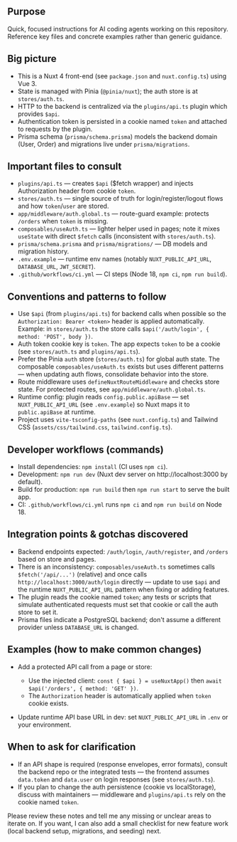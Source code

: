 ## Purpose

Quick, focused instructions for AI coding agents working on this repository.
Reference key files and concrete examples rather than generic guidance.

## Big picture

- This is a Nuxt 4 front-end (see `package.json` and `nuxt.config.ts`) using Vue 3.
- State is managed with Pinia (`@pinia/nuxt`); the auth store is at `stores/auth.ts`.
- HTTP to the backend is centralized via the `plugins/api.ts` plugin which provides `$api`.
- Authentication token is persisted in a cookie named `token` and attached to requests by the plugin.
- Prisma schema (`prisma/schema.prisma`) models the backend domain (User, Order) and migrations live under `prisma/migrations`.

## Important files to consult

- `plugins/api.ts` — creates `$api` ($fetch wrapper) and injects Authorization header from cookie `token`.
- `stores/auth.ts` — single source of truth for login/register/logout flows and how `token`/`user` are stored.
- `app/middleware/auth.global.ts` — route-guard example: protects `/orders` when `token` is missing.
- `composables/useAuth.ts` — lighter helper used in pages; note it mixes `useState` with direct `$fetch` calls (inconsistent with `stores/auth.ts`).
- `prisma/schema.prisma` and `prisma/migrations/` — DB models and migration history.
- `.env.example` — runtime env names (notably `NUXT_PUBLIC_API_URL`, `DATABASE_URL`, `JWT_SECRET`).
- `.github/workflows/ci.yml` — CI steps (Node 18, `npm ci`, `npm run build`).

## Conventions and patterns to follow

- Use `$api` (from `plugins/api.ts`) for backend calls when possible so the `Authorization: Bearer <token>` header is applied automatically. Example: in `stores/auth.ts` the store calls `$api('/auth/login', { method: 'POST', body })`.
- Auth token cookie key is `token`. The app expects `token` to be a cookie (see `stores/auth.ts` and `plugins/api.ts`).
- Prefer the Pinia `auth` store (`stores/auth.ts`) for global auth state. The composable `composables/useAuth.ts` exists but uses different patterns — when updating auth flows, consolidate behavior into the store.
- Route middleware uses `defineNuxtRouteMiddleware` and checks store state. For protected routes, see `app/middleware/auth.global.ts`.
- Runtime config: plugin reads `config.public.apiBase` — set `NUXT_PUBLIC_API_URL` (see `.env.example`) so Nuxt maps it to `public.apiBase` at runtime.
- Project uses `vite-tsconfig-paths` (see `nuxt.config.ts`) and Tailwind CSS (`assets/css/tailwind.css`, `tailwind.config.ts`).

## Developer workflows (commands)

- Install dependencies: `npm install` (CI uses `npm ci`).
- Development: `npm run dev` (Nuxt dev server on http://localhost:3000 by default).
- Build for production: `npm run build` then `npm run start` to serve the built app.
- CI: `.github/workflows/ci.yml` runs `npm ci` and `npm run build` on Node 18.

## Integration points & gotchas discovered

- Backend endpoints expected: `/auth/login`, `/auth/register`, and `/orders` based on store and pages.
- There is an inconsistency: `composables/useAuth.ts` sometimes calls `$fetch('/api/...')` (relative) and once calls `http://localhost:3000/auth/login` directly — update to use `$api` and the runtime `NUXT_PUBLIC_API_URL` pattern when fixing or adding features.
- The plugin reads the cookie named `token`; any tests or scripts that simulate authenticated requests must set that cookie or call the auth store to set it.
- Prisma files indicate a PostgreSQL backend; don't assume a different provider unless `DATABASE_URL` is changed.

## Examples (how to make common changes)

- Add a protected API call from a page or store:

  - Use the injected client: `const { $api } = useNuxtApp()` then `await $api('/orders', { method: 'GET' })`.
  - The `Authorization` header is automatically applied when `token` cookie exists.

- Update runtime API base URL in dev: set `NUXT_PUBLIC_API_URL` in `.env` or your environment.

## When to ask for clarification

- If an API shape is required (response envelopes, error formats), consult the backend repo or the integrated tests — the frontend assumes `data.token` and `data.user` on login responses (see `stores/auth.ts`).
- If you plan to change the auth persistence (cookie vs localStorage), discuss with maintainers — middleware and `plugins/api.ts` rely on the cookie named `token`.

Please review these notes and tell me any missing or unclear areas to iterate on. If you want, I can also add a small checklist for new feature work (local backend setup, migrations, and seeding) next.
